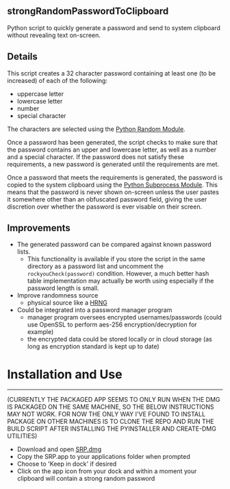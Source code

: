 strongRandomPasswordToClipboard
---
Python script to quickly generate a password and send to system clipboard without revealing text on-screen.

Details
---
This script creates a 32 character password containing at least one (to be increased) of each of the following:
 - uppercase letter
 - lowercase letter
 - number
 - special character

The characters are selected using the [Python Random Module](https://docs.python.org/3/library/random.html).

Once a password has been generated, the script checks to make sure that the password contains an upper and lowercase letter, as well as a number and a special character. If the password does not satisfy these requirements, a new password is generated until the requirements are met.

Once a password that meets the requirements is generated, the password is copied to the system clipboard using the [Python Subprocess Module](https://docs.python.org/3/library/subprocess.html). This means that the password is never shown on-screen unless the user pastes it somewhere other than an obfuscated password field, giving the user discretion over whether the password is ever visable on their screen.

Improvements
---
- The generated password can be compared against known password lists.
  - This functionality is available if you store the script in the same directory as a password list and uncomment the `rockyouCheck(password)` condition. However, a much better hash table implementation may actually be worth using especially if the password length is small.
- Improve randomness source
  - physical source like a [HRNG](https://en.wikipedia.org/wiki/Hardware_random_number_generator#:~:text=In%20computing%2C%20a%20hardware%20random,by%20means%20of%20an%20algorithm.)
- Could be integrated into a password manager program
  - manager program oversees encrypted usernames/passwords (could use OpenSSL to perform aes-256 encryption/decryption for example)
  - the encrypted data could be stored locally or in cloud storage (as long as encryption standard is kept up to date)

# Installation and Use
---
(CURRENTLY THE PACKAGED APP SEEMS TO ONLY RUN WHEN THE DMG IS PACKAGED ON THE SAME MACHINE, SO THE BELOW INSTRUCTIONS MAY NOT WORK. FOR NOW THE ONLY WAY I'VE FOUND TO INSTALL PACKAGE ON OTHER MACHINES IS TO CLONE THE REPO AND RUN THE BUILD SCRIPT AFTER INSTALLING THE PYINSTALLER AND CREATE-DMG UTILITIES)
- Download and open [SRP.dmg](dist/SRP.dmg)
- Copy the SRP.app to your applications folder when prompted
- Choose to 'Keep in dock' if desired
- Click on the app icon from your dock and within a moment your clipboard will contain a strong random password
